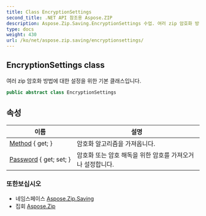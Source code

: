 ```yaml
---
title: Class EncryptionSettings
second_title: .NET API 참조용 Aspose.ZIP
description: Aspose.Zip.Saving.EncryptionSettings 수업. 여러 zip 암호화 방법에 대한 설정을 위한 기본 클래스입니다.
type: docs
weight: 430
url: /ko/net/aspose.zip.saving/encryptionsettings/
---
```

## EncryptionSettings class

여러 zip 암호화 방법에 대한 설정을 위한 기본 클래스입니다.

```csharp
public abstract class EncryptionSettings
```

## 속성

| 이름 | 설명 |
| --- | --- |
| [Method](../../aspose.zip.saving/encryptionsettings/method/) { get; } | 암호화 알고리즘을 가져옵니다. |
| [Password](../../aspose.zip.saving/encryptionsettings/password/) { get; set; } | 암호화 또는 암호 해독을 위한 암호를 가져오거나 설정합니다. |

### 또한보십시오

* 네임스페이스 [Aspose.Zip.Saving](../../aspose.zip.saving/)
* 집회 [Aspose.Zip](../../)



